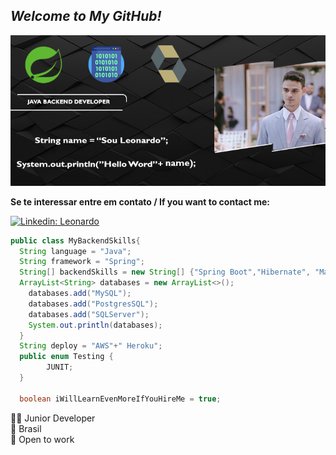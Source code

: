 <h2><em> Welcome to My GitHub! </em></h2>


![banner](https://github.com/leosant/AssetsforRepository/blob/main/ProfileGitHub.png)


**Se te interessar entre em contato / If you want to contact me:** 

[![Linkedin: Leonardo](https://img.shields.io/badge/-Leonardo-blue?style=flat-square&logo=Linkedin&logoColor=white&link=https://www.linkedin.com/in/leonardosantos455/)](https://www.linkedin.com/in/leonardosantos455/)

```java 
public class MyBackendSkills{
  String language = "Java"; 
  String framework = "Spring";
  String[] backendSkills = new String[] {"Spring Boot","Hibernate", "Maven", "Spring Security", "JavaFX"};
  ArrayList<String> databases = new ArrayList<>();
    databases.add("MySQL");
    databases.add("PostgresSQL");
    databases.add("SQLServer");
    System.out.println(databases);
  }
  String deploy = "AWS"+" Heroku";
  public enum Testing {
        JUNIT;
  }

  boolean iWillLearnEvenMoreIfYouHireMe = true; 

```

👨‍💻 Junior Developer<br>
🏡 Brasil<br>
📡 Open to work <br>

<!--
**leosant/leosant** is a ✨ _special_ ✨ repository because its `README.md` (this file) appears on your GitHub profile.

Here are some ideas to get you started:

- 🔭 I’m currently working on ...
- 🌱 I’m currently learning ...
- 👯 I’m looking to collaborate on ...
- 🤔 I’m looking for help with ...
- 💬 Ask me about ...
- 📫 How to reach me: ...
- 😄 Pronouns: ...
- ⚡ Fun fact: ...
-->
